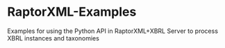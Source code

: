 # RaptorXML-Examples
Examples for using the Python API in RaptorXML+XBRL Server to process XBRL instances and taxonomies
